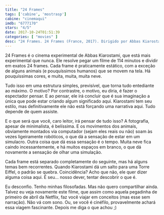 ```yaml
---
title: "24 Frames"
tags: ['cabine', 'mostrasp']
cabine: "cinemaqui"
imdb: "6777170"
stars: "4/5"
date: 2017-10-24T01:51:39
categories: [ "movies" ]
desc: "24 Frames. 24 Frames (France, 2017). Dirigido por Abbas Kiarostami."
---
```

24 Frames é o cinema experimental de Abbas Kiarostami, que está mais experimental que nunca. Ele resolve pegar um filme de 114 minutos e dividir em exatos 24 frames. Cada frame é praticamente estático, com a exceção de alguns animais (e pouquíssimos humanos) que se movem na tela. Há pouquíssimas cores, e muita, muita, muita neve.

Tudo isso em uma estrutura simples, previsível, que torna tudo entediante ao máximo. O motivo? Por contrastre, o motivo, eu diria, é fazer o espectador pensar. E ao pensar, ele irá concluir que é sua imaginação a única que pode estar criando algum significado aqui. Kiarostami tem seu estilo, mas definitivamente ele não está forçando uma narrativa aqui. Tudo depende de quem assiste.

E o que será que você, caro leitor, irá pensar de tudo isso? A fotografia, apesar de minimalista, é belíssima. E os movimentos dos animais, obviamente montados via computador (sejam eles reais ou não) soam às vezes ligeiramente robóticos, o que dá a sensação de estar em um simulacro. Outra coisa que dá essa sensação é o tempo. Muita neve fica caindo incessantemente, e há muitos espaços em branco, o que dá novamente a sensação de olhar uma simulação.

Cada frame está separado completamente do seguinte, mas há alguns temas bem recorrentes. Quando Kiarostami dá um salto para uma Torre Eiffel, o padrão se quebra. Coincidência? Acho que não, ele quer dizer alguma coisa aqui. É seu...  nosso dever, tentar descobrir o que é.

Eu desconfio. Tenho minhas filosofadas. Mas não quero compartilhar ainda. Talvez eu veja novamente este filme, que assim como aquela pegadinha de primeiro de abril da Netflix, faz você viajar em conceitos (mas esse sem narração). Não vá com sono. Ou, se você é cinéfilo, provavelmente achará essa viagem fascinante. Depois me diga o que achou ;)
